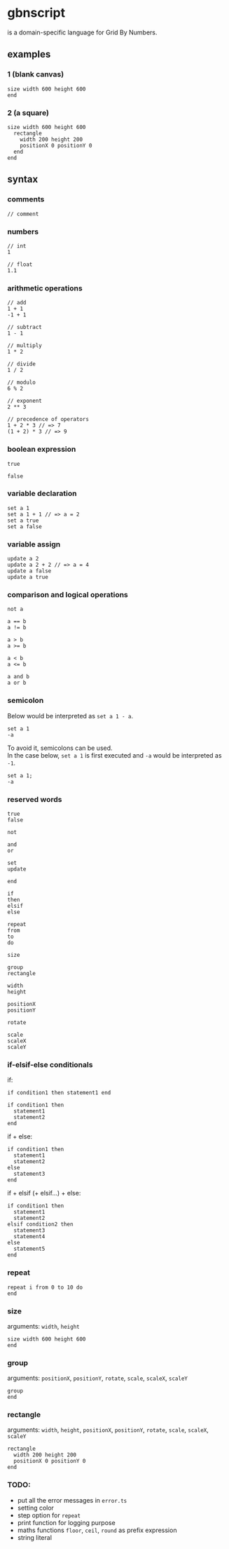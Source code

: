 # gbnscript

is a domain-specific language for Grid By Numbers.

## examples

### 1 (blank canvas)

```
size width 600 height 600
end
```

### 2 (a square)

```
size width 600 height 600
  rectangle
    width 200 height 200
    positionX 0 positionY 0
  end
end
```

## syntax

### comments

```
// comment
```

### numbers

```
// int
1

// float
1.1
```

### arithmetic operations

```
// add
1 + 1
-1 + 1

// subtract
1 - 1

// multiply
1 * 2

// divide
1 / 2

// modulo
6 % 2

// exponent
2 ** 3

// precedence of operators
1 + 2 * 3 // => 7
(1 + 2) * 3 // => 9
```

### boolean expression

```
true

false
```

### variable declaration

```
set a 1
set a 1 + 1 // => a = 2
set a true
set a false
```

### variable assign

```
update a 2
update a 2 + 2 // => a = 4
update a false
update a true
```

### comparison and logical operations

```
not a

a == b
a != b

a > b
a >= b

a < b
a <= b

a and b
a or b
```

### semicolon

Below would be interpreted as `set a 1 - a`.

```
set a 1
-a
```

To avoid it, semicolons can be used.  
In the case below, `set a 1` is first executed and `-a` would be interpreted as `-1`.

```
set a 1;
-a
```

### reserved words

```
true
false

not

and
or

set
update

end

if
then
elsif
else

repeat
from
to
do

size

group
rectangle

width
height

positionX
positionY

rotate

scale
scaleX
scaleY
```

### if-elsif-else conditionals

if:

```
if condition1 then statement1 end

if condition1 then
  statement1
  statement2
end
```

if + else:

```
if condition1 then
  statement1
  statement2
else
  statement3
end
```

if + elsif (+ elsif...) + else:

```
if condition1 then
  statement1
  statement2
elsif condition2 then
  statement3
  statement4
else
  statement5
end
```

### repeat

```
repeat i from 0 to 10 do
end
```

### size

arguments: `width`, `height`

```
size width 600 height 600
end
```

### group

arguments: `positionX`, `positionY`, `rotate`, `scale`, `scaleX`, `scaleY`

```
group
end
```

### rectangle

arguments: `width`, `height`, `positionX`, `positionY`, `rotate`, `scale`, `scaleX`, `scaleY`

```
rectangle
  width 200 height 200
  positionX 0 positionY 0
end
```

### TODO:
  - put all the error messages in `error.ts`
  - setting color
  - step option for `repeat`
  - print function for logging purpose
  - maths functions `floor`, `ceil`, `round` as prefix expression
  - string literal
